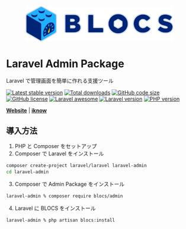 <div align="center"><img src="logo.svg" width="400" /></div>

# Laravel Admin Package
Laravel で管理画面を簡単に作れる支援ツール

[![Latest stable version](https://img.shields.io/packagist/v/blocs/admin)](https://packagist.org/packages/blocs/admin)
[![Total downloads](https://img.shields.io/packagist/dt/blocs/admin)](https://packagist.org/packages/blocs/admin)
[![GitHub code size](https://img.shields.io/github/languages/code-size/blocs/admin)](https://github.com/blocs/admin)
[![GitHub license](https://img.shields.io/github/license/blocs/admin)](https://github.com/blocs/admin)
[![Laravel awesome](https://img.shields.io/badge/Awesome-Laravel-green)](https://github.com/blocs/admin)
[![Laravel version](https://img.shields.io/badge/laravel-%3E%3D10-green)](https://github.com/blocs/admin)
[![PHP version](https://img.shields.io/badge/php-%3E%3D8.3-blue)](https://github.com/blocs/admin)

[**Website**](https://blocs.jp/)
| [**iknow**](https://linear.iknow.dev/?category=2)

## 導入方法
1. PHP と Composer をセットアップ
2. Composer で Laravel をインストール
```sh
composer create-project laravel/laravel laravel-admin
cd laravel-admin
```

3. Composer で Admin Package をインストール
```sh
laravel-admin % composer require blocs/admin    
```

4. Laravel に BLOCS をインストール
```sh
laravel-admin % php artisan blocs:install  
```
